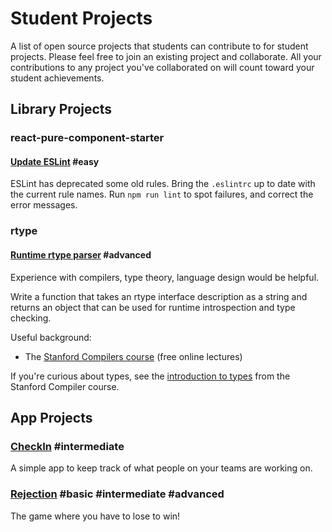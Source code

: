 # Student Projects

A list of open source projects that students can contribute to for student projects. Please feel free to join an existing project and collaborate. All your contributions to any project you've collaborated on will count toward your student achievements.

## Library Projects

### react-pure-component-starter

#### [Update ESLint](https://github.com/ericelliott/react-pure-component-starter/issues/196) #easy

ESLint has deprecated some old rules. Bring the `.eslintrc` up to date with the current rule names. Run `npm run lint` to spot failures, and correct the error messages.


### rtype

#### [Runtime rtype parser](https://github.com/ericelliott/rtype/issues/62) #advanced

Experience with compilers, type theory, language design would be helpful.

Write a function that takes an rtype interface description as a string and returns an object that can be used for runtime introspection and type checking.

Useful background:

* The [Stanford Compilers course](https://www.coursera.org/course/compilers) (free online lectures)

If you're curious about types, see the [introduction to types](https://class.coursera.org/compilers/lecture/45) from the Stanford Compiler course.


## App Projects

### [CheckIn](https://github.com/learn-javascript-courses/checkin) #intermediate

A simple app to keep track of what people on your teams are working on.


### [Rejection](https://github.com/learn-javascript-courses/rejection) #basic #intermediate #advanced

The game where you have to lose to win!
